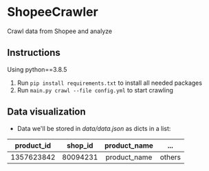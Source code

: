 # ShopeeCrawler
Crawl data from Shopee and analyze 

## Instructions
Using python==3.8.5

1. Run ```pip install requirements.txt``` to install all needed packages
2. Run ```main.py crawl --file config.yml``` to start crawling


## Data visualization
- Data we'll be stored in _data/data.json_ as dicts in a list:

|product_id | shop_id  | product_name |   ...  |
|    :---:  |   :---:  |     :---:    |  :---: |
|1357623842 | 80094231 | product_name | others |